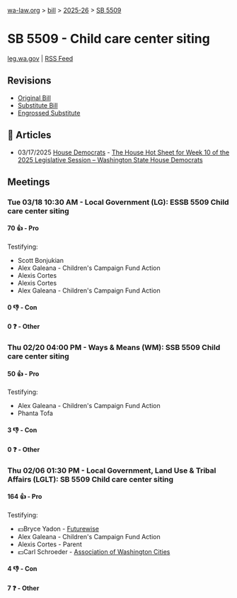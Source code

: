 [wa-law.org](/) > [bill](/bill/) > [2025-26](/bill/2025-26/) > [SB 5509](/bill/2025-26/sb/5509/)

# SB 5509 - Child care center siting
[leg.wa.gov](https://app.leg.wa.gov/billsummary?BillNumber=5509&Year=2025&Initiative=false) | [RSS Feed](./rss.xml)

## Revisions
* [Original Bill](1/)
* [Substitute Bill](S/)
* [Engrossed Substitute](S.E/)

## 📰 Articles
* 03/17/2025 [House Democrats](/org/house_democrats/) - [The House Hot Sheet for Week 10 of the 2025 Legislative Session – Washington State House Democrats](https://housedemocrats.wa.gov/blog/2025/03/17/the-house-hot-sheet-for-week-10-of-the-2025-legislative-session/#:~:text=ESSB%205509)

## Meetings
### Tue 03/18 10:30 AM - Local Government (LG): ESSB 5509 Child care center siting
#### 70 👍 - Pro
Testifying:
* Scott Bonjukian
* Alex Galeana - Children's Campaign Fund Action
* Alexis Cortes
* Alexis Cortes
* Alex Galeana - Children's Campaign Fund Action

#### 0 👎 - Con

#### 0 ❓ - Other

### Thu 02/20 04:00 PM - Ways & Means (WM): SSB 5509 Child care center siting
#### 50 👍 - Pro
Testifying:
* Alex Galeana - Children's Campaign Fund Action
* Phanta Tofa

#### 3 👎 - Con

#### 0 ❓ - Other

### Thu 02/06 01:30 PM - Local Government, Land Use & Tribal Affairs (LGLT): SB 5509 Child care center siting
#### 164 👍 - Pro
Testifying:
* 💵Bryce Yadon - [Futurewise](/org/futurewise/)
* Alex Galeana - Children's Campaign Fund Action
* Alexis Cortes - Parent
* 💵Carl Schroeder - [Association of Washington Cities](/org/association_of_washington_cities/)

#### 4 👎 - Con

#### 7 ❓ - Other
